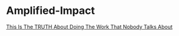 # Amplified-Impact
[This Is The TRUTH About Doing The Work That Nobody Talks About](https://youtu.be/1w2f9cOzzz0)
